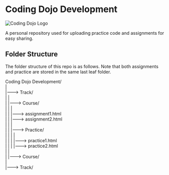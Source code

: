 # Coding Dojo Development

![Coding Dojo Logo](https://stem.idaho.gov/wp-content/uploads/2020/01/Coding-Dojo-web.png)

A personal repository used for uploading practice code and assignments for easy sharing.

## Folder Structure

The folder structure of this repo is as follows. Note that both assignments and practice are stored in the same last leaf folder.

Coding Dojo Development/  
|  
|---> Track/  
|     |  
|     |---> Course/  
|     |     |  
|     |     |---> assignment1.html  
|     |     |---> assignment2.html  
|     |     |  
|     |     |---> Practice/  
|     |     |     |  
|     |     |     |---> practice1.html  
|     |     |     |---> practice2.html  
|     |  
|     |---> Course/  
|  
|---> Track/  

